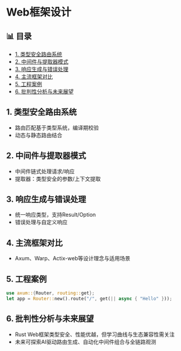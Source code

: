 ﻿# Web框架设计


## 📊 目录

- [1. 类型安全路由系统](#1-类型安全路由系统)
- [2. 中间件与提取器模式](#2-中间件与提取器模式)
- [3. 响应生成与错误处理](#3-响应生成与错误处理)
- [4. 主流框架对比](#4-主流框架对比)
- [5. 工程案例](#5-工程案例)
- [6. 批判性分析与未来展望](#6-批判性分析与未来展望)


## 1. 类型安全路由系统

- 路由匹配基于类型系统，编译期校验
- 动态与静态路由结合

## 2. 中间件与提取器模式

- 中间件链式处理请求/响应
- 提取器：类型安全的参数/上下文提取

## 3. 响应生成与错误处理

- 统一响应类型，支持Result/Option
- 错误处理与自定义响应

## 4. 主流框架对比

- Axum、Warp、Actix-web等设计理念与适用场景

## 5. 工程案例

```rust
use axum::{Router, routing::get};
let app = Router::new().route("/", get(|| async { "Hello" }));
```

## 6. 批判性分析与未来展望

- Rust Web框架类型安全、性能优越，但学习曲线与生态兼容性需关注
- 未来可探索AI驱动路由生成、自动化中间件组合与全链路观测
